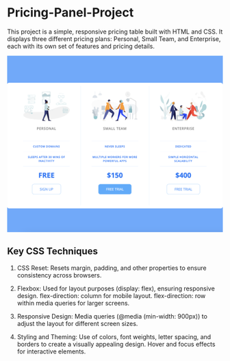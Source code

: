 # Pricing-Panel-Project

This project is a simple, responsive pricing table built with HTML and CSS. It displays three different pricing plans: Personal, Small Team, and Enterprise, each with its own set of features and pricing details.

![Overview](demo.png)

##  Key CSS Techniques
1. CSS Reset:
Resets margin, padding, and other properties to ensure consistency across browsers.

2. Flexbox:
Used for layout purposes (display: flex), ensuring responsive design.
flex-direction: column for mobile layout.
flex-direction: row within media queries for larger screens.

3. Responsive Design:
Media queries (@media (min-width: 900px)) to adjust the layout for different screen sizes.

4. Styling and Theming:
Use of colors, font weights, letter spacing, and borders to create a visually appealing design.
Hover and focus effects for interactive elements.

